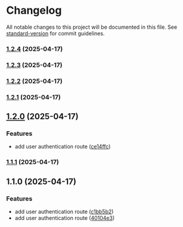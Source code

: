 # Changelog

All notable changes to this project will be documented in this file. See [standard-version](https://github.com/conventional-changelog/standard-version) for commit guidelines.

### [1.2.4](https://github.com/rit3zh/study-app-node-backend/compare/v1.2.3...v1.2.4) (2025-04-17)

### [1.2.3](https://github.com/rit3zh/study-app-node-backend/compare/v1.2.2...v1.2.3) (2025-04-17)

### [1.2.2](https://github.com/rit3zh/study-app-node-backend/compare/v1.2.1...v1.2.2) (2025-04-17)

### [1.2.1](https://github.com/rit3zh/study-app-node-backend/compare/v1.2.0...v1.2.1) (2025-04-17)

## [1.2.0](https://github.com/rit3zh/study-app-node-backend/compare/v1.1.1...v1.2.0) (2025-04-17)


### Features

* add user authentication route ([ce14ffc](https://github.com/rit3zh/study-app-node-backend/commit/ce14ffc50388ee9d8f70f26dee4d4c829f491934))

### [1.1.1](https://github.com/rit3zh/study-app-node-backend/compare/v1.1.0...v1.1.1) (2025-04-17)

## 1.1.0 (2025-04-17)


### Features

* add user authentication route ([c1bb5b2](https://github.com/rit3zh/study-app-node-backend/commit/c1bb5b22642d6d47c21634630894d4dcf66ce538))
* add user authentication route ([40104e3](https://github.com/rit3zh/study-app-node-backend/commit/40104e39de2676cd9f40bfd121186576b142c9c8))
